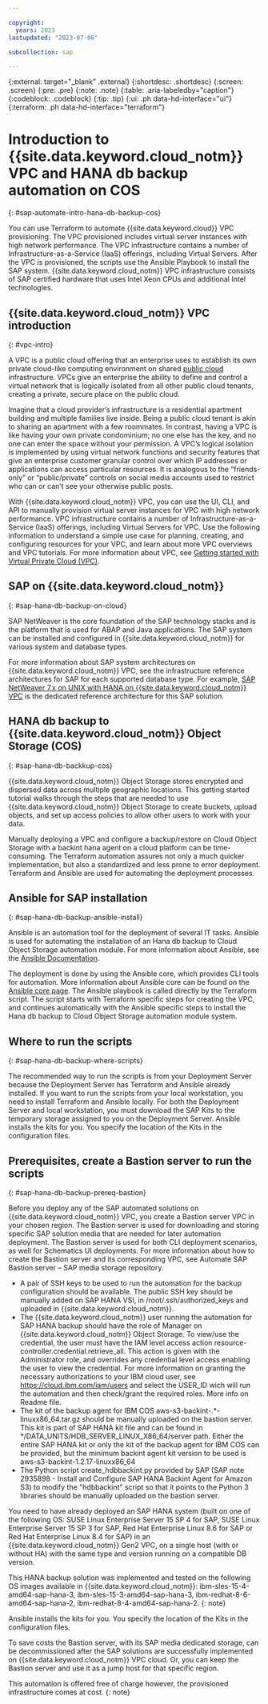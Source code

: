 ```yaml
---

copyright:
  years: 2023
lastupdated: "2023-07-06"

subcollection: sap

---
```


{:external: target="_blank" .external}
{:shortdesc: .shortdesc}
{:screen: .screen}
{:pre: .pre}
{:note: .note}
{:table: .aria-labeledby="caption"}
{:codeblock: .codeblock}
{:tip: .tip} 
{:ui: .ph data-hd-interface="ui"}
{:terraform: .ph data-hd-interface="terraform"}

# Introduction to {{site.data.keyword.cloud_notm}} VPC and HANA db backup automation on COS
{: #sap-automate-intro-hana-db-backup-cos}

You can use Terraform to automate {{site.data.keyword.cloud}} VPC provisioning. The VPC provisioned includes virtual server instances with high network performance. The VPC infrastructure contains a number of Infrastructure-as-a-Service (IaaS) offerings, including Virtual Servers. After the VPC is provisioned, the scripts use the Ansible Playbook to install the SAP system. {{site.data.keyword.cloud_notm}} VPC infrastructure consists of SAP certified hardware that uses Intel Xeon CPUs and additional Intel technologies.

## {{site.data.keyword.cloud_notm}} VPC introduction
{: #vpc-intro}

A VPC is a public cloud offering that an enterprise uses to establish its own private cloud-like computing environment on shared [public cloud]( https://www.ibm.com/cloud/public) infrastructure. VPCs give an enterprise the ability to define and control a virtual network that is logically isolated from all other public cloud tenants, creating a private, secure place on the public cloud.

Imagine that a cloud provider’s infrastructure is a residential apartment building and multiple families live inside. Being a public cloud tenant is akin to sharing an apartment with a few roommates. In contrast, having a VPC is like having your own private condominium; no one else has the key, and no one can enter the space without your permission.
A VPC’s logical isolation is implemented by using virtual network functions and security features that give an enterprise customer granular control over which IP addresses or applications can access particular resources. It is analogous to the “friends-only” or “public/private” controls on social media accounts used to restrict who can or can’t see your otherwise public posts.

With {{site.data.keyword.cloud_notm}} VPC, you can use the UI, CLI, and API to manually provision virtual server instances for VPC with high network performance. VPC infrastructure contains a number of Infrastructure-as-a-Service (IaaS) offerings, including Virtual Servers for VPC. Use the following information to understand a simple use case for planning, creating, and configuring resources for your VPC, and learn about more VPC overviews and VPC tutorials. For more information about VPC, see [Getting started with Virtual Private Cloud (VPC)]( https://cloud.ibm.com/docs/vpc?topic=vpc-getting-started).

## SAP on {{site.data.keyword.cloud_notm}}
{: #sap-hana-db-backup-on-cloud}

SAP NetWeaver is the core foundation of the SAP technology stacks and is the platform that is used for ABAP and Java applications. The SAP system can be installed and configured in {{site.data.keyword.cloud_notm}} for various system and database types.

For more information about SAP system architectures on {{site.data.keyword.cloud_notm}} VPC, see the infrastructure reference architectures for SAP for each supported database type. For example, [SAP NetWeaver 7.x on UNIX with HANA on {{site.data.keyword.cloud_notm}} VPC]( https://cloud.ibm.com/docs/sap?topic=sap-sap-refarch-nw-hana&interface=terraform) is the dedicated reference architecture for this SAP solution.

## HANA db backup to {{site.data.keyword.cloud_notm}} Object Storage (COS)
{: #sap-hana-db-backkup-cos}

{{site.data.keyword.cloud_notm}} Object Storage stores encrypted and dispersed data across multiple geographic locations. This getting started tutorial walks through the steps that are needed to use {{site.data.keyword.cloud_notm}} Object Storage to create buckets, upload objects, and set up access policies to allow other users to work with your data.

Manually deploying a VPC and configure a backup/restore on Cloud Object Storage with a backint hana agent on a cloud platform can be time-consuming. The Terraform automation assures not only a much quicker implementation, but also a standardized and less prone to error deployment. Terraform and Ansible are used for automating the deployment processes.

## Ansible for SAP installation
{: #sap-hana-db-backup-ansible-install}

Ansible is an automation tool for the deployment of several IT tasks. Ansible is used for automating the installation of an Hana db backup to Cloud Object Storage automation module. For more information about Ansible, see the [Ansible Documentation](https://docs.ansible.com/ansible/latest/index.html).

The deployment is done by using the Ansible core, which provides CLI tools for automation. More information about Ansible core can be found on the [Ansible core page]( https://docs.ansible.com/ansible-core/devel/index.html).
The Ansible playbook is called directly by the Terraform script. The script starts with Terraform specific steps for creating the VPC, and continues automatically with the Ansible specific steps to install the Hana db backup to Cloud Object Storage automation module system.

## Where to run the scripts
{: #sap-hana-db-backup-where-scripts}

The recommended way to run the scripts is from your Deployment Server because the Deployment Server has Terraform and Ansible already installed. If you want to run the scripts from your local workstation, you need to install Terraform and Ansible locally.
For both the Deployment Server and local workstation, you must download the SAP Kits to the temporary storage assigned to you on the Deployment Server. Ansible installs the kits for you. You specify the location of the Kits in the configuration files.

## Prerequisites, create a Bastion server to run the scripts
{: #sap-hana-db-backup-prereq-bastion} 

Before you deploy any of the SAP automated solutions on {{site.data.keyword.cloud_notm}} VPC, you create a Bastion server VPC in your chosen region. The Bastion server is used for downloading and storing specific SAP solution media that are needed for later automation deployment. The Bastion server is used for both CLI deployment scenarios, as well for Schematics UI deployments. For more information about how to create the Bastion server and its corresponding VPC, see Automate SAP Bastion server – SAP media storage repository.
*	A pair of SSH keys to be used to run the automation for the backup configuration should be available. The public SSH key should be manually added on SAP HANA VSI, in /root/.ssh/authorized_keys and uploaded in {{site.data.keyword.cloud_notm}}.
*	The {{site.data.keyword.cloud_notm}} user running the automation for SAP HANA backup should have the role of Manager on {{site.data.keyword.cloud_notm}} Object Storage. To view/use the credential, the user must have the IAM level access action resource-controller.credential.retrieve_all. This action is given with the Administrator role, and overrides any credential level access enabling the user to view the credential. For more information on granting the necessary authorizations to your IBM cloud user, see https://cloud.ibm.com/iam/users and select the USER_ID wich will run the automation and then check/grant the required roles. More info on Readme file.
*	The kit of the backup agent for IBM COS aws-s3-backint-.*-linuxx86_64.tar.gz should be manually uploaded on the bastion server. This kit is part of SAP HANA kit file and can be found in */DATA_UNITS/HDB_SERVER_LINUX_X86_64/server path. Either the entire SAP HANA kit or only the kit of the backup agent for IBM COS can be provided, but the minimum backint agent kit version to be used is aws-s3-backint-1.2.17-linuxx86_64 
*	The Python script create_hdbbackint.py provided by SAP (SAP note 2935898 - Install and Configure SAP HANA Backint Agent for Amazon S3) to modify the "hdbbackint" script so that it points to the Python 3 libraries should be manually uploaded on the bastion server.

You need to have already deployed an SAP HANA system (built on one of the following OS: SUSE Linux Enterprise Server 15 SP 4 for SAP, SUSE Linux Enterprise Server 15 SP 3 for SAP, Red Hat Enterprise Linux 8.6 for SAP or Red Hat Enterprise Linux 8.4 for SAP) in an {{site.data.keyword.cloud_notm}} Gen2 VPC, on a single host (with or without HA) with the same type and version running on a compatible DB version.

This HANA backup solution was implemented and tested on the following OS images available in {{site.data.keyword.cloud_notm}}: ibm-sles-15-4-amd64-sap-hana-3, ibm-sles-15-3-amd64-sap-hana-3, ibm-redhat-8-6-amd64-sap-hana-2, ibm-redhat-8-4-amd64-sap-hana-2.
{: note}

Ansible installs the kits for you. You specify the location of the Kits in the configuration files.

To save costs the Bastion server, with its SAP media dedicated storage, can be decommissioned after the SAP solutions are successfully implemented on {{site.data.keyword.cloud_notm}} VPC cloud. Or, you can keep the Bastion server and use it as a jump host for that specific region.

This automation is offered free of charge however, the provisioned infrastructure comes at cost. {: note}